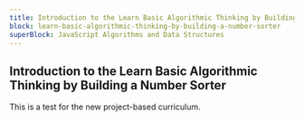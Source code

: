 ```yaml
---
title: Introduction to the Learn Basic Algorithmic Thinking by Building a Number Sorter
block: learn-basic-algorithmic-thinking-by-building-a-number-sorter
superBlock: JavaScript Algorithms and Data Structures
---
```


## Introduction to the Learn Basic Algorithmic Thinking by Building a Number Sorter

This is a test for the new project-based curriculum.
